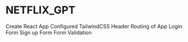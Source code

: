 # NETFLIX_GPT

Create React App
Configured TailwindCSS
Header
Routing of App
Login Form
Sign up Form
Form Validation